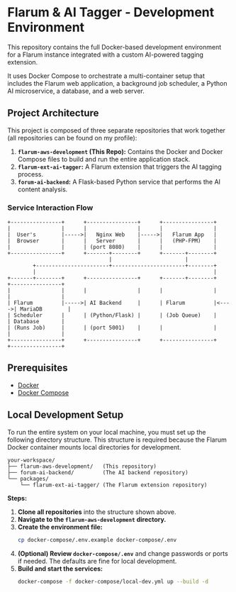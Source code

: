 # Flarum & AI Tagger - Development Environment

This repository contains the full Docker-based development environment for a Flarum instance integrated with a custom AI-powered tagging extension.

It uses Docker Compose to orchestrate a multi-container setup that includes the Flarum web application, a background job scheduler, a Python AI microservice, a database, and a web server.

## Project Architecture

This project is composed of three separate repositories that work together (all repositories can be found on my profile):

1.  **`flarum-aws-development` (This Repo):** Contains the Docker and Docker Compose files to build and run the entire application stack.
2.  **`flarum-ext-ai-tagger`:** A Flarum extension that triggers the AI tagging process.
3.  **`forum-ai-backend`:** A Flask-based Python service that performs the AI content analysis.

### Service Interaction Flow

```
+----------------+      +----------------+      +----------------+
|                |      |                |      |                |
|  User's        |----->|   Nginx Web    |----->|   Flarum App   |
|  Browser       |      |   Server       |      |   (PHP-FPM)    |
|                |      | (port 8080)    |      |                |
+----------------+      +-------+--------+      +-------+--------+
                                |                       |
        +-----------------------+-----------------------+--------+
        |                                                        |
+-------+--------+      +----------------+      +-------+--------+      +----------------+
|                |      |                |      |                |      |                |
| Flarum         |----->| AI Backend     |      | Flarum         |<---->| MariaDB        |
| Scheduler      |      | (Python/Flask) |      | (Job Queue)    |      | Database       |
| (Runs Job)     |      | (port 5001)    |      |                |      |                |
+----------------+      +----------------+      +----------------+      +----------------+
```

## Prerequisites

- [Docker](https://www.docker.com/get-started)
- [Docker Compose](https://docs.docker.com/compose/install/)

## Local Development Setup

To run the entire system on your local machine, you must set up the following directory structure. This structure is required because the Flarum Docker container mounts local directories for development.

```
your-workspace/
├── flarum-aws-development/   (This repository)
├── forum-ai-backend/         (The AI backend repository)
└── packages/
    └── flarum-ext-ai-tagger/ (The Flarum extension repository)
```

**Steps:**

1.  **Clone all repositories** into the structure shown above.
2.  **Navigate to the `flarum-aws-development` directory.**
3.  **Create the environment file:**
    ```bash
    cp docker-compose/.env.example docker-compose/.env
    ```
4.  **(Optional) Review `docker-compose/.env`** and change passwords or ports if needed. The defaults are fine for local development.
5.  **Build and start the services:**
    ```bash
    docker-compose -f docker-compose/local-dev.yml up --build -d
    ```
